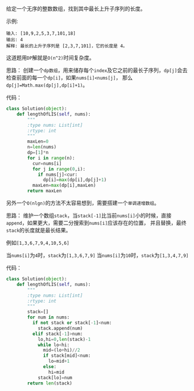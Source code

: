 给定一个无序的整数数组，找到其中最长上升子序列的长度。

示例:
```
输入: [10,9,2,5,3,7,101,18]
输出: 4 
解释: 最长的上升子序列是 [2,3,7,101]，它的长度是 4。
```

这道题用`DP`解就是`O(n^2)`时间复杂度。

思路：
创建一个`dp数组`，用来储存每个`index`及它之前的最长子序列，`dp[j]`会去检查前面的每一个`dp[i]`，如果`nums[i]<nums[j]`，
那么`dp[j]=Math.max(dp[j],dp[i]+1)`。

代码：
```py
class Solution(object):
    def lengthOfLIS(self, nums):
        """
        :type nums: List[int]
        :rtype: int
        """
        maxLen=0
        n=len(nums)
        dp=[1]*n
        for i in range(n):
          cur=nums[i]
          for j in range(0,i):
            if nums[j]<cur:
              dp[i]=max(dp[i],dp[j]+1)
          maxLen=max(dp[i],maxLen)
        return maxLen
```

另外一个`O(nlgn)`的方法不太容易想到，需要搭建一个`单调递增数组`。

思路：
维护一个数组`stack`，当`stack[-1]`比当前`nums[i]`小的时候，直接`append`，如果更大，需要二分搜索到`nums[i]`应该存在的位置，
并且替换，最终`stack`的长度就是最长结果。

例如`[1,3,6,7,9,4,10,5,6]`

当`nums[i]`为`4`时，`stack`为`[1,3,6,7,9]`
当`nums[i]`为`10`时，`stack`为`[1,3,4,7,9]`

代码：
```py
class Solution(object):
    def lengthOfLIS(self, nums):
        """
        :type nums: List[int]
        :rtype: int
        """
        stack=[]
        for num in nums:
          if not stack or stack[-1]<num:
            stack.append(num)
          elif stack[-1]>num:
            lo,hi=0,len(stack)-1
            while lo<hi:
              mid=(lo+hi)//2
              if stack[mid]<num:
                lo=mid+1
              else:
                hi=mid
            stack[lo]=num
        return len(stack)
```